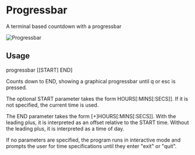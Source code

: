 # Progressbar
A terminal based countdown with a progressbar

![Progressbar](https://salatfreak.github.io/images/progressbar/progressbar.jpg)

## Usage
progressbar [[START] END]

Counts down to END, showing a graphical progressbar until q or esc is pressed.

The optional START parameter takes the form HOURS[:MINS[:SECS]]. If it is not
specified, the current time is used.

The END parameter takes the form [+]HOURS[:MINS[:SECS]]. With the leading plus,
it is interpreted as an offset relative to the START time. Without the leading
plus, it is interpreted as a time of day.

If no parameters are specified, the program runs in interactive mode and
prompts the user for time specifications until they enter "exit" or "quit".
